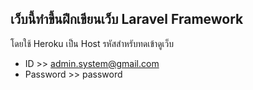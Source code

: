 ## เว็บนี้ทำขึ้นฝึกเขียนเว็บ Laravel Framework
โดยใช้ Heroku เป็น Host 
รหัสสำหรับทดเข้าดูเว็บ
* ID >> admin.system@gmail.com
* Password >> password


